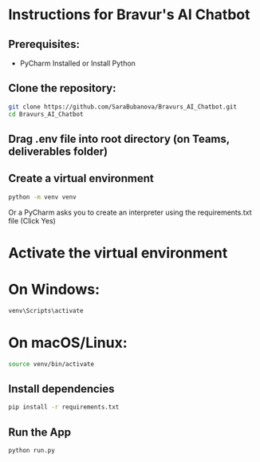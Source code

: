 # Instructions for Bravur's AI Chatbot 

## Prerequisites:
- PyCharm Installed or Install Python

## Clone the repository:
```bash
git clone https://github.com/SaraBubanova/Bravurs_AI_Chatbot.git
cd Bravurs_AI_Chatbot
```

## Drag .env file into root directory (on Teams, deliverables folder)

## Create a virtual environment
```bash
python -m venv venv
```
Or a PyCharm asks you to create an interpreter using the requirements.txt file (Click Yes)

# Activate the virtual environment
# On Windows:
```bash
venv\Scripts\activate
```
# On macOS/Linux:
```bash
source venv/bin/activate
```

## Install dependencies
```bash
pip install -r requirements.txt
```

## Run the App
```bash
python run.py
```





